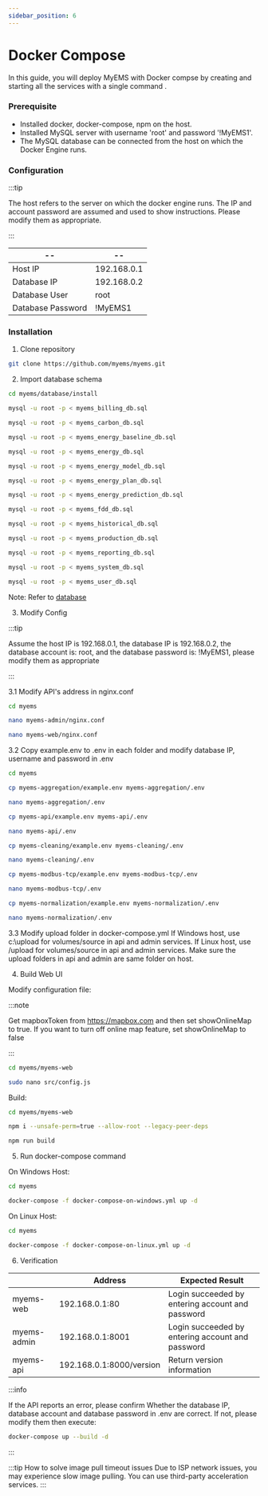 ```yaml
---
sidebar_position: 6
---
```


# Docker Compose

In this guide, you will deploy MyEMS with Docker compse by creating and starting all the services with a single command .

### Prerequisite

- Installed docker, docker-compose, npm on the host.
- Installed MySQL server with username 'root' and password '!MyEMS1'.
- The MySQL database can be connected from the host on which the Docker Engine runs.

### Configuration

:::tip

The host refers to the server on which the docker engine runs. The IP and account password are assumed and used to show instructions. Please modify them as appropriate.

:::

| --                | --          |
| ----------        | ----------- |
| Host IP           | 192.168.0.1 |
| Database IP       | 192.168.0.2 |
| Database User     | root        |
| Database Password | !MyEMS1     |

### Installation

1.  Clone repository
```bash
git clone https://github.com/myems/myems.git
```

2.  Import database schema

```bash
cd myems/database/install
```
```bash
mysql -u root -p < myems_billing_db.sql
```
```bash
mysql -u root -p < myems_carbon_db.sql
```
```bash
mysql -u root -p < myems_energy_baseline_db.sql
```
```bash
mysql -u root -p < myems_energy_db.sql
```
```bash
mysql -u root -p < myems_energy_model_db.sql
```
```bash
mysql -u root -p < myems_energy_plan_db.sql
```
```bash
mysql -u root -p < myems_energy_prediction_db.sql
```
```bash
mysql -u root -p < myems_fdd_db.sql
```
```bash
mysql -u root -p < myems_historical_db.sql
```
```bash
mysql -u root -p < myems_production_db.sql
```
```bash
mysql -u root -p < myems_reporting_db.sql
```
```bash
mysql -u root -p < myems_system_db.sql
```
```bash
mysql -u root -p < myems_user_db.sql
```
Note: Refer to [database](./database.md)


3.  Modify Config

:::tip

Assume the host IP is 192.168.0.1, the database IP is 192.168.0.2, the database account is: root, and the database password is: !MyEMS1, please modify them as appropriate

:::

3.1  Modify API's address in nginx.conf
```bash
cd myems
```
```bash
nano myems-admin/nginx.conf
```
```bash
nano myems-web/nginx.conf
```

3.2  Copy example.env to .env in each folder and modify database IP, username and password in .env
```bash
cd myems
```
```bash
cp myems-aggregation/example.env myems-aggregation/.env
```
```bash
nano myems-aggregation/.env
```
```bash
cp myems-api/example.env myems-api/.env
```
```bash
nano myems-api/.env
```
```bash
cp myems-cleaning/example.env myems-cleaning/.env
```
```bash
nano myems-cleaning/.env
```
```bash
cp myems-modbus-tcp/example.env myems-modbus-tcp/.env
```
```bash
nano myems-modbus-tcp/.env
```
```bash
cp myems-normalization/example.env myems-normalization/.env
```
```bash
nano myems-normalization/.env
```

3.3 Modify upload folder in docker-compose.yml
If Windows host, use c:\upload for volumes/source in api and admin services.
If Linux host, use /upload for volumes/source in api and admin services.
Make sure the upload folders in api and admin are same folder on host.

4.  Build Web UI

Modify configuration file:

:::note

Get mapboxToken from https://mapbox.com and then set showOnlineMap to true. If you want to turn off online map feature, set showOnlineMap to false

:::

```bash
cd myems/myems-web
```
```bash
sudo nano src/config.js
```

Build:
```bash
cd myems/myems-web
```
```bash
npm i --unsafe-perm=true --allow-root --legacy-peer-deps
```
```bash
npm run build
```

5. Run docker-compose command

On Windows Host:
```bash
cd myems
```
```bash
docker-compose -f docker-compose-on-windows.yml up -d
```

On Linux Host:

```bash
cd myems
```
```bash
docker-compose -f docker-compose-on-linux.yml up -d
```

6. Verification

|             | Address                 | Expected Result  |
| ----------- | ----------------------- | ---------------- |
| myems-web   | 192.168.0.1:80          | Login succeeded by entering account and password |
| myems-admin | 192.168.0.1:8001        | Login succeeded by entering account and password |
| myems-api   | 192.168.0.1:8000/version| Return version information |

:::info

If the API reports an error, please confirm Whether the database IP, database account and database password in .env are correct. If not, please modify them then execute:

```bash
docker-compose up --build -d
```

:::

:::tip How to solve image pull timeout issues
Due to ISP network issues, you may experience slow image pulling. You can use third-party acceleration services.
:::
